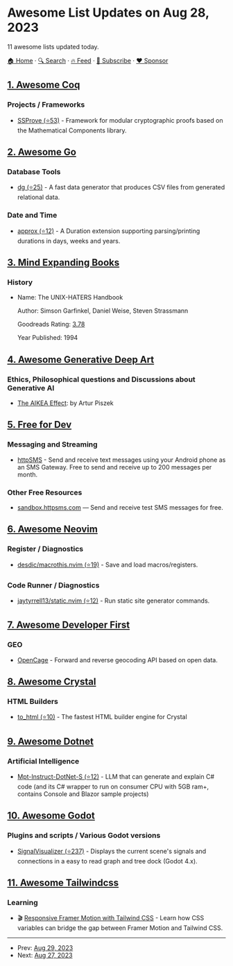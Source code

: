 # Awesome List Updates on Aug 28, 2023

11 awesome lists updated today.

[🏠 Home](/README.md) · [🔍 Search](https://www.trackawesomelist.com/search/) · [🔥 Feed](https://www.trackawesomelist.com/rss.xml) · [📮 Subscribe](https://trackawesomelist.us17.list-manage.com/subscribe?u=d2f0117aa829c83a63ec63c2f&id=36a103854c) · [❤️  Sponsor](https://github.com/sponsors/theowenyoung)



## [1. Awesome Coq](/content/coq-community/awesome-coq/README.md)

### Projects / Frameworks

*   [SSProve (⭐53)](https://github.com/SSProve/ssprove) - Framework for modular cryptographic proofs based on the Mathematical Components library.

## [2. Awesome Go](/content/avelino/awesome-go/README.md)

### Database Tools

*   [dg (⭐25)](https://github.com/codingconcepts/dg) - A fast data generator that produces CSV files from generated relational data.

### Date and Time

*   [approx (⭐12)](https://github.com/goschtalt/approx) - A Duration extension supporting parsing/printing durations in days, weeks and years.

## [3. Mind Expanding Books](/content/hackerkid/Mind-Expanding-Books/README.md)

### History

- Name: The UNIX-HATERS Handbook

  Author: Simson Garfinkel, Daniel Weise, Steven Strassmann

  Goodreads Rating: [3.78](https://www.goodreads.com/book/show/174904.The_UNIX_Hater_s_Handbook)

  Year Published: 1994



## [4. Awesome Generative Deep Art](/content/filipecalegario/awesome-generative-deep-art/README.md)

### Ethics, Philosophical questions and Discussions about Generative AI

*   [The AIKEA Effect](https://piszek.com/2023/08/28/aikea-effect/): by Artur Piszek

## [5. Free for Dev](/content/ripienaar/free-for-dev/README.md)

### Messaging and Streaming

*   [httpSMS](https://httpsms.com) - Send and receive text messages using your Android phone as an SMS Gateway. Free to send and receive up to 200 messages per month.

### Other Free Resources

*   [sandbox.httpsms.com](https://sandbox.httpsms.com) — Send and receive test SMS messages for free.

## [6. Awesome Neovim](/content/rockerBOO/awesome-neovim/README.md)

### Register / Diagnostics

*   [desdic/macrothis.nvim (⭐19)](https://github.com/desdic/macrothis.nvim) - Save and load macros/registers.

### Code Runner / Diagnostics

*   [jaytyrrell13/static.nvim (⭐12)](https://github.com/jaytyrrell13/static.nvim) - Run static site generator commands.

## [7. Awesome Developer First](/content/agamm/awesome-developer-first/README.md)

### GEO

*   [OpenCage](https://opencagedata.com/) - Forward and reverse geocoding API based on open data.

## [8. Awesome Crystal](/content/veelenga/awesome-crystal/README.md)

### HTML Builders

*   [to\_html (⭐10)](https://github.com/sbsoftware/to_html.cr) - The fastest HTML builder engine for Crystal

## [9. Awesome Dotnet](/content/quozd/awesome-dotnet/README.md)

### Artificial Intelligence

*   [Mpt-Instruct-DotNet-S (⭐12)](https://github.com/NethermindEth/Mpt-Instruct-DotNet-S) - LLM that can generate and explain C# code (and its C# wrapper to run on consumer CPU with 5GB ram+, contains Console and Blazor sample projects)

## [10. Awesome Godot](/content/godotengine/awesome-godot/README.md)

### Plugins and scripts / Various Godot versions

*   [SignalVisualizer (⭐237)](https://github.com/Ericdowney/SignalVisualizer) - Displays the current scene's signals and connections in a easy to read graph and tree dock (Godot 4.x).

## [11. Awesome Tailwindcss](/content/aniftyco/awesome-tailwindcss/README.md)

### Learning

*   🎬 [Responsive Framer Motion with Tailwind CSS](https://www.youtube.com/watch?v=xSuxsfn13xg) - Learn how CSS variables can bridge the gap between Framer Motion and Tailwind CSS.

---

- Prev: [Aug 29, 2023](/content/2023/08/29/README.md)
- Next: [Aug 27, 2023](/content/2023/08/27/README.md)